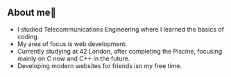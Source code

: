 ## About me👋

- I studied Telecommunications Engineering where I learned the basics of coding.
- My area of focus is web development.
- Currently studying at 42 London, after completing the Piscine, focusing mainly on C now and C++ in the future.
- Developing modern websites for friends isn my free time.






